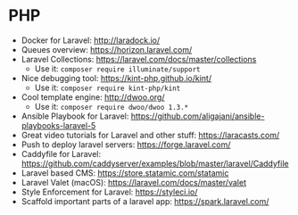 # PHP

- Docker for Laravel: http://laradock.io/
- Queues overview: https://horizon.laravel.com/
- Laravel Collections: https://laravel.com/docs/master/collections
    - Use it: `composer require illuminate/support`
- Nice debugging tool: https://kint-php.github.io/kint/
    - Use it: `composer require kint-php/kint`
- Cool template engine: http://dwoo.org/
    - Use it: `composer require dwoo/dwoo 1.3.*`
- Ansible Playbook for Laravel: https://github.com/aligajani/ansible-playbooks-laravel-5
- Great video tutorials for Laravel and other stuff: https://laracasts.com/
- Push to deploy laravel servers: https://forge.laravel.com/
- Caddyfile for Laravel: https://github.com/caddyserver/examples/blob/master/laravel/Caddyfile
- Laravel based CMS: https://store.statamic.com/statamic
- Laravel Valet (macOS): https://laravel.com/docs/master/valet
- Style Enforcement for Laravel: https://styleci.io/
- Scaffold important parts of a laravel app: https://spark.laravel.com/

